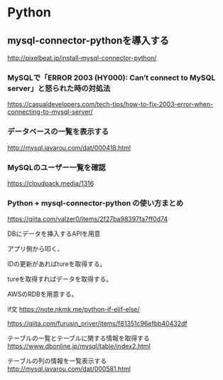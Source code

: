 # Python
## mysql-connector-pythonを導入する
http://pixelbeat.jp/install-mysql-connector-python/

### MySQLで「ERROR 2003 (HY000): Can’t connect to MySQL server」と怒られた時の対処法
https://casualdevelopers.com/tech-tips/how-to-fix-2003-error-when-connecting-to-mysql-server/

### データベースの一覧を表示する
http://mysql.javarou.com/dat/000418.html

### MySQLのユーザー一覧を確認
https://cloudpack.media/1316

### Python + mysql-connector-python の使い方まとめ
https://qiita.com/valzer0/items/2f27ba98397fa7ff0d74

DBにデータを挿入するAPIを用意

アプリ側から叩く、

IDの更新があればtureを取得する。

tureを取得すればデータを取得する。

AWSのRDBを用意する。

if文
https://note.nkmk.me/python-if-elif-else/


https://qiita.com/furusin_oriver/items/f81351c96efbb40432df

テーブルの一覧とテーブルに関する情報を取得する
https://www.dbonline.jp/mysql/table/index2.html

テーブルの列の情報を一覧表示する
http://mysql.javarou.com/dat/000581.html

